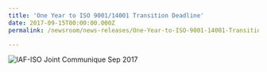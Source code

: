 ```yaml
---
title: 'One Year to ISO 9001/14001 Transition Deadline'
date: 2017-09-15T00:00:00.000Z
permalink: /newsroom/news-releases/One-Year-to-ISO-9001-14001-Transition-Deadline

---
```



![IAF-ISO Joint Communique Sep 2017](/images/press-release/documents/IAF-ISO-Joint-Communique-Sep-2017.PNG)
